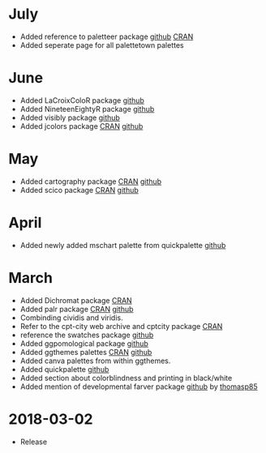 # July
* Added reference to paletteer package [github](https://github.com/EmilHvitfeldt/paletteer) [CRAN](https://CRAN.R-project.org/package=paletteer)
* Added seperate page for all palettetown palettes

# June
* Added LaCroixColoR package [github](https://github.com/johannesbjork/LaCroixColoR)
* Added NineteenEightyR package [github](https://github.com/m-clark/NineteenEightyR)
* Added visibly package [github](https://github.com/m-clark/visibly)
* Added jcolors package [CRAN](https://cran.r-project.org/web/packages/jcolors/index.html) [github](https://github.com/jaredhuling/jcolors)

# May
* Added cartography package [CRAN](https://cran.r-project.org/web/packages/cartography/index.html) [github](https://github.com/riatelab/cartography)
* Added scico package [CRAN](https://cran.r-project.org/web/packages/scico/index.html) [github](https://github.com/thomasp85/scico)

# April
* Added newly added mschart palette from quickpalette [github](https://github.com/EmilHvitfeldt/quickpalette)

# March

* Added Dichromat package [CRAN](https://cran.r-project.org/web/packages/dichromat/index.html)
* Added palr package [CRAN](https://cran.r-project.org/web/packages/palr/index.html) [github](https://github.com/AustralianAntarcticDivision/palr) 
* Combinding cividis and viridis.
* Refer to the cpt-city web archive and cptcity package [CRAN](https://cran.r-project.org/web/packages/cptcity/index.html)
* reference the swatches package [github](https://github.com/hrbrmstr/swatches)
* Added ggpomological package [github](https://github.com/gadenbuie/ggpomological)
* Added ggthemes palettes [CRAN](https://cran.rstudio.com/web/packages/ggthemes/) [github](https://github.com/jrnold/ggthemes)
* Added canva palettes from within ggthemes.
* Added quickpalette [github](https://github.com/EmilHvitfeldt/quickpalette)
* Added section about colorblindness and printing in black/white
* Added mention of developmental farver package [github](https://github.com/thomasp85/farver) by [thomasp85](https://twitter.com/thomasp85)

# 2018-03-02

* Release